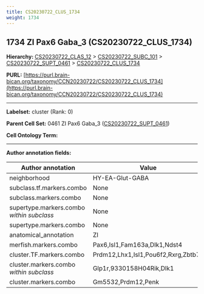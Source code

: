 ```yaml
---
title: CS20230722_CLUS_1734
weight: 1734
---
```

## 1734 ZI Pax6 Gaba_3 (CS20230722_CLUS_1734)
<b>Hierarchy: </b>
[CS20230722_CLAS_12](../CS20230722_CLAS_12) >
[CS20230722_SUBC_101](../CS20230722_SUBC_101) >
[CS20230722_SUPT_0461](../CS20230722_SUPT_0461) >
[CS20230722_CLUS_1734](../CS20230722_CLUS_1734)

**PURL:** [https://purl.brain-bican.org/taxonomy/CCN20230722/CS20230722_CLUS_1734](https://purl.brain-bican.org/taxonomy/CCN20230722/CS20230722_CLUS_1734)

---


**Labelset:** cluster (Rank: 0)

**Parent Cell Set:** 0461 ZI Pax6 Gaba_3 ([CS20230722_SUPT_0461](../CS20230722_SUPT_0461))



**Cell Ontology Term:** 

[MARKER GENES.]: #


---

[TRANSFERRED ANNOTATIONS.]: #


[AUTHOR ANNOTATION FIELDS.]: #


**Author annotation fields:**

| Author annotation | Value |
|-------------------|-------|
|neighborhood|HY-EA-Glut-GABA|
|subclass.tf.markers.combo|None|
|subclass.markers.combo|None|
|supertype.markers.combo _within subclass_|None|
|supertype.markers.combo|None|
|anatomical_annotation|ZI|
|merfish.markers.combo|Pax6,Isl1,Fam163a,Dlk1,Ndst4|
|cluster.TF.markers.combo|Prdm12,Lhx1,Isl1,Pou6f2,Rxrg,Zbtb7c|
|cluster.markers.combo _within subclass_|Glp1r,9330158H04Rik,Dlk1|
|cluster.markers.combo|Gm5532,Prdm12,Penk|
